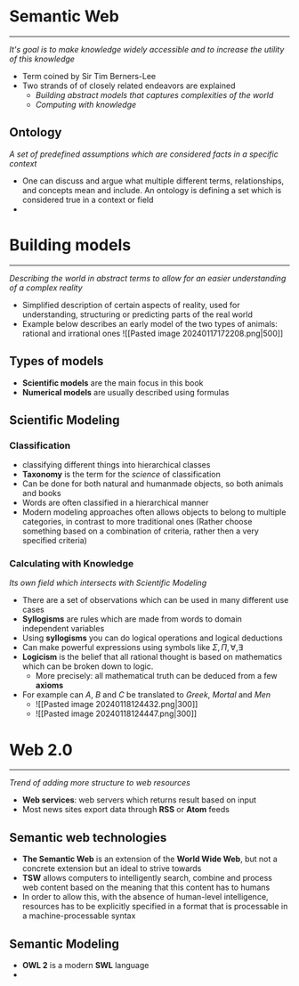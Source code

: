 
# Semantic Web
---
_It's goal is to make knowledge widely accessible and to increase the utility of this knowledge_


* Term coined by Sir Tim Berners-Lee
* Two strands of of closely related endeavors are explained
	* *Building abstract models that captures complexities of the world*
	* *Computing with knowledge*

## Ontology
_A set of predefined assumptions which are considered facts in a specific context_

* One can discuss and argue what multiple different terms, relationships, and concepts mean and include. An ontology is defining a set which is considered true in a context or field
* 
# Building models
---
_Describing the world in abstract terms to allow for an easier understanding of a complex reality_

* Simplified description of certain aspects of reality, used for understanding, structuring or predicting parts of the real world
* Example below describes an early model of the two types of animals: rational and irrational ones
  ![[Pasted image 20240117172208.png|500]]

## Types of models
* **Scientific models** are the main focus in this book
* **Numerical models** are usually described using formulas


## Scientific Modeling

### Classification
* classifying different things into hierarchical classes
* **Taxonomy** is the term for the *science* of classification
* Can be done for both natural and humanmade objects, so both animals and books
* Words are often classified in a hierarchical manner
* Modern modeling approaches often allows objects to belong to multiple categories, in contrast to more traditional ones (Rather choose something based on a combination of criteria, rather then a very specified criteria)

### Calculating with Knowledge
_Its own field which intersects with Scientific Modeling_

* There are a set of observations which can be used in many different use cases
* **Syllogisms** are rules which are made from words to domain independent variables
* Using **syllogisms** you can do logical operations and logical deductions
* Can make powerful expressions using symbols like $\Sigma, \Pi, \forall, \exists$
* **Logicism** is the belief that all rational thought is based on mathematics which can be broken down to logic. 
	* More precisely: all mathematical truth can be deduced from a few **axioms**
* For example can *A*, *B* and *C* be translated to *Greek*, *Mortal* and *Men*
	* ![[Pasted image 20240118124432.png|300]]
	* ![[Pasted image 20240118124447.png|300]]

# Web 2.0
---
_Trend of adding more structure to web resources_

* **Web services**: web servers which returns result based on input
* Most news sites export data through **RSS** or **Atom** feeds

## Semantic web technologies

* **The Semantic Web** is an extension of the **World Wide Web**, but not a concrete extension but an ideal to strive towards
* **TSW** allows computers to intelligently search, combine and process web content based on the meaning that this content has to humans
* In order to allow this, with the absence of human-level intelligence, resources has to be explicitly specified in a format that is processable in a machine-processable syntax


## Semantic Modeling

* **OWL 2** is a modern **SWL** language
* 
